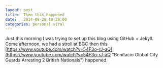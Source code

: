```yaml
---
layout: post
title:  Then this happened
date:   2014-09-28 10:28:00
categories: personal viral
---
```


Just this morning I was trying to set up this blog using GitHub + Jekyll. Come afternoon, we had a stroll at BGC then this [https://www.youtube.com/watch?v=54F3o-rJ-aQ](https://www.youtube.com/watch?v=54F3o-rJ-aQ "Bonifacio Global City Guards Arresting 2 British Nationals") happened. 
